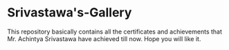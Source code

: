# Srivastawa's-Gallery
This repository basically contains all the certificates and achievements that Mr. Achintya Srivastawa have achieved till now. Hope you will like it. 
